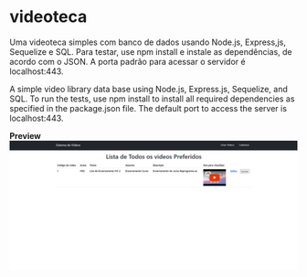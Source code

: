 # videoteca

Uma videoteca simples com banco de dados usando Node.js, Express,js, Sequelize e SQL.
Para testar, use npm install e instale as dependências, de acordo com o JSON.
A porta padrão para acessar o servidor é localhost:443.

A simple video library data base using Node.js, Express.js, Sequelize, and SQL.
To run the tests, use npm install to install all required dependencies as specified in the package.json file.
The default port to access the server is localhost:443.

**Preview**
![alt text](https://github.com/Nenphy/videoteca/blob/main/assets/videoteca.png)
